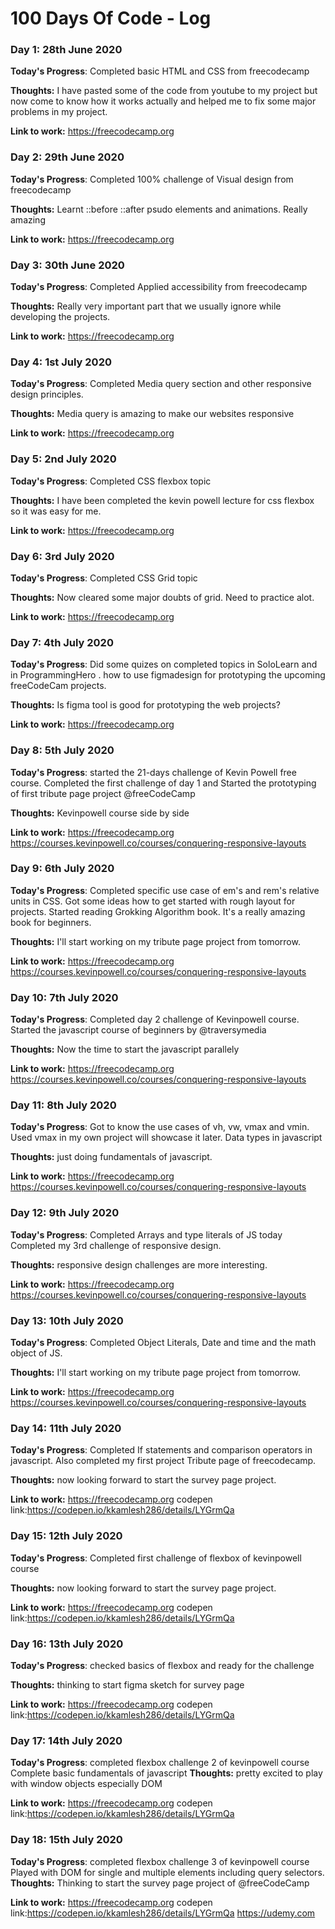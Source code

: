 # 100 Days Of Code - Log

### Day 1: 28th June 2020

**Today's Progress**: Completed basic HTML and CSS from freecodecamp

**Thoughts:** I have pasted some of the code from youtube to my  project but now come to know how it works actually and helped me to fix some major problems in my project.

**Link to work:** https://freecodecamp.org


### Day 2: 29th June 2020

**Today's Progress**: Completed 100% challenge of Visual design from freecodecamp

**Thoughts:** Learnt ::before ::after psudo elements and animations. Really amazing

**Link to work:** https://freecodecamp.org

### Day 3: 30th June 2020

**Today's Progress**: Completed Applied accessibility from freecodecamp

**Thoughts:** Really very important part that we usually ignore while developing the projects. 

**Link to work:** https://freecodecamp.org

### Day 4: 1st July 2020

**Today's Progress**: Completed Media query section and other responsive design principles.

**Thoughts:** Media query is amazing to make our websites responsive

**Link to work:** https://freecodecamp.org


### Day 5: 2nd July 2020

**Today's Progress**: Completed CSS flexbox topic

**Thoughts:** I have been completed the kevin powell lecture for css flexbox so it was easy for me.

**Link to work:** https://freecodecamp.org

### Day 6: 3rd July 2020

**Today's Progress**: Completed CSS Grid topic

**Thoughts:** Now cleared some major doubts of grid. Need to practice alot. 

**Link to work:** https://freecodecamp.org

### Day 7: 4th July 2020

**Today's Progress**: Did some quizes on completed topics in SoloLearn and in  ProgrammingHero
.
how to use figmadesign for prototyping the upcoming freeCodeCam projects.

**Thoughts:** Is figma tool is good for prototyping the web projects?

**Link to work:** https://freecodecamp.org


 
### Day 8: 5th July 2020

**Today's Progress**: started the 21-days challenge of Kevin Powell free course. Completed the first challenge of day 1 and Started the prototyping of first tribute page project 
@freeCodeCamp

**Thoughts:** Kevinpowell course side by side

**Link to work:** https://freecodecamp.org https://courses.kevinpowell.co/courses/conquering-responsive-layouts



### Day 9: 6th July 2020

**Today's Progress**: Completed specific use case of em's and rem's relative units in CSS. 
Got some ideas how to get started with rough layout for projects.
Started reading Grokking Algorithm book. It's a really amazing book for beginners.


**Thoughts:** I'll start working on my tribute page project from tomorrow.

**Link to work:** https://freecodecamp.org https://courses.kevinpowell.co/courses/conquering-responsive-layouts

### Day 10: 7th July 2020

**Today's Progress**: Completed day 2  challenge of Kevinpowell course.
Started the javascript course of beginners by @traversymedia
 

**Thoughts:** Now the time to start the javascript parallely

**Link to work:** https://freecodecamp.org https://courses.kevinpowell.co/courses/conquering-responsive-layouts

### Day 11: 8th July 2020

**Today's Progress**: Got to know the use cases of vh, vw, vmax and vmin. 
Used vmax in my own project will showcase it later.
Data types in javascript


**Thoughts:** just doing fundamentals of javascript.

**Link to work:** https://freecodecamp.org https://courses.kevinpowell.co/courses/conquering-responsive-layouts


### Day 12: 9th July 2020

**Today's Progress**: Completed Arrays and type literals of JS today 
Completed my 3rd challenge of responsive design.


**Thoughts:** responsive design challenges are more interesting.

**Link to work:** https://freecodecamp.org https://courses.kevinpowell.co/courses/conquering-responsive-layouts


### Day 13: 10th July 2020

**Today's Progress**: Completed Object Literals, Date and time and the math object of JS.


**Thoughts:** I'll start working on my tribute page project from tomorrow.

**Link to work:** https://freecodecamp.org https://courses.kevinpowell.co/courses/conquering-responsive-layouts

### Day 14: 11th July 2020

**Today's Progress**: Completed If statements and comparison operators in javascript.
Also completed my first project Tribute page of freecodecamp.


**Thoughts:** now looking forward to start the survey page project.

**Link to work:** https://freecodecamp.org 
codepen link:https://codepen.io/kkamlesh286/details/LYGrmQa

### Day 15: 12th July 2020

**Today's Progress**: Completed first challenge of flexbox of kevinpowell course


**Thoughts:** now looking forward to start the survey page project.

**Link to work:** https://freecodecamp.org 
codepen link:https://codepen.io/kkamlesh286/details/LYGrmQa

### Day 16: 13th July 2020

**Today's Progress**: checked basics of flexbox and ready for the challenge


**Thoughts:** thinking to start figma sketch for survey page

**Link to work:** https://freecodecamp.org 
codepen link:https://codepen.io/kkamlesh286/details/LYGrmQa

### Day 17: 14th July 2020

**Today's Progress**: completed flexbox challenge 2 of kevinpowell course
Complete basic fundamentals of javascript
**Thoughts:** pretty excited to play with window objects especially DOM

**Link to work:** https://freecodecamp.org 
codepen link:https://codepen.io/kkamlesh286/details/LYGrmQa

### Day 18: 15th July 2020

**Today's Progress**: completed flexbox challenge 3 of kevinpowell course
 Played with DOM for single and multiple elements including query selectors.
**Thoughts:** Thinking to start the survey page project of 
@freeCodeCamp
 

**Link to work:** https://freecodecamp.org 
codepen link:https://codepen.io/kkamlesh286/details/LYGrmQa
https://udemy.com


